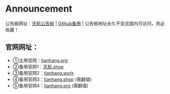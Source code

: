 # Announcement
公告板网址：[天航公告板](https://天航.net) | [Github备用](https://github.com/tianhangshop/Announcement "Github地址") | 公告板地址永久不变且国内可访问，务必收藏！

## 官网网址：
- ①主用官网：[tianhang.org](https://tianhang.org/)
- ②备用官网1：[天航.shop](https://天航.shop/)
- ③备用官网2：[tianhang.work](https://tianhang.work/)
- ④备用官网3：[tianhang.shop](https://tianhang.shop/) (需翻墙)
- ⑤备用官网4：[tianhang.pro](https://tianhang.pro/) (需翻墙)
